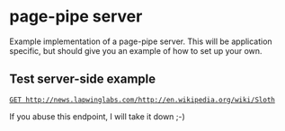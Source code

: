 # page-pipe server

Example implementation of a page-pipe server. This will be application specific, but should give you an example of how to set up your own.

## Test server-side example

[`GET http://news.lapwinglabs.com/http://en.wikipedia.org/wiki/Sloth`](http://news.lapwinglabs.com/http://news.lapwinglabs.com/http://en.wikipedia.org/wiki/Sloth)

If you abuse this endpoint, I will take it down ;-)

